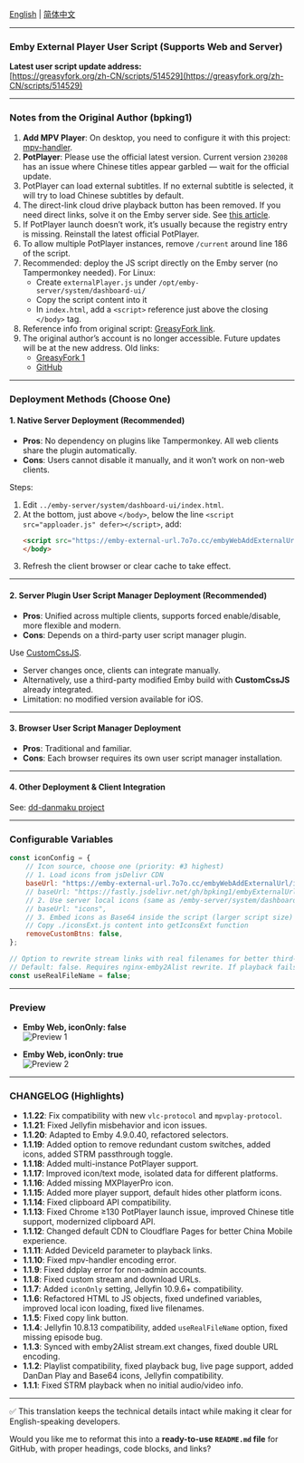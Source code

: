 [English](README.md) | [简体中文](README.zh-Hans.md)

---

### Emby External Player User Script (Supports Web and Server)

**Latest user script update address:**  
[https://greasyfork.org/zh-CN/scripts/514529](https://greasyfork.org/zh-CN/scripts/514529)

---

### Notes from the Original Author (bpking1)

1. **Add MPV Player**: On desktop, you need to configure it with this project: [mpv-handler](https://github.com/akiirui/mpv-handler).  
2. **PotPlayer**: Please use the official latest version. Current version `230208` has an issue where Chinese titles appear garbled — wait for the official update.  
3. PotPlayer can load external subtitles. If no external subtitle is selected, it will try to load Chinese subtitles by default.  
4. The direct-link cloud drive playback button has been removed. If you need direct links, solve it on the Emby server side. See [this article](https://blog.738888.xyz/posts/emby_jellyfin_to_alist_directlink).  
5. If PotPlayer launch doesn’t work, it’s usually because the registry entry is missing. Reinstall the latest official PotPlayer.  
6. To allow multiple PotPlayer instances, remove `/current` around line 186 of the script.  
7. Recommended: deploy the JS script directly on the Emby server (no Tampermonkey needed). For Linux:  
   - Create `externalPlayer.js` under `/opt/emby-server/system/dashboard-ui/`  
   - Copy the script content into it  
   - In `index.html`, add a `<script>` reference just above the closing `</body>` tag.  
8. Reference info from original script: [GreasyFork link](https://greasyfork.org/zh-CN/scripts/459297-embylaunchpotplayer).  
9. The original author’s account is no longer accessible. Future updates will be at the new address. Old links:  
   - [GreasyFork 1](https://greasyfork.org/en/scripts/406811-embylaunchpotplayer)  
   - [GitHub](https://github.com/bpking1/embyExternalUrl)  

---

### Deployment Methods (Choose One)

#### 1. Native Server Deployment (Recommended)
- **Pros**: No dependency on plugins like Tampermonkey. All web clients share the plugin automatically.  
- **Cons**: Users cannot disable it manually, and it won’t work on non-web clients.  

Steps:  
1. Edit `../emby-server/system/dashboard-ui/index.html`.  
2. At the bottom, just above `</body>`, below the line `<script src="apploader.js" defer></script>`, add:  
   ```html
   <script src="https://emby-external-url.7o7o.cc/embyWebAddExternalUrl/embyLaunchPotplayer.js" defer></script>
   </body>
   ```  
3. Refresh the client browser or clear cache to take effect.  

---

#### 2. Server Plugin User Script Manager Deployment (Recommended)
- **Pros**: Unified across multiple clients, supports forced enable/disable, more flexible and modern.  
- **Cons**: Depends on a third-party user script manager plugin.  

Use [CustomCssJS](https://github.com/Shurelol/Emby.CustomCssJS).  
- Server changes once, clients can integrate manually.  
- Alternatively, use a third-party modified Emby build with **CustomCssJS** already integrated.  
- Limitation: no modified version available for iOS.  

---

#### 3. Browser User Script Manager Deployment
- **Pros**: Traditional and familiar.  
- **Cons**: Each browser requires its own user script manager installation.  

---

#### 4. Other Deployment & Client Integration
See: [dd-danmaku project](https://github.com/chen3861229/dd-danmaku#%E5%AE%89%E8%A3%85)

---

### Configurable Variables

```js
const iconConfig = {
    // Icon source, choose one (priority: #3 highest)
    // 1. Load icons from jsDelivr CDN
    baseUrl: "https://emby-external-url.7o7o.cc/embyWebAddExternalUrl/icons",
    // baseUrl: "https://fastly.jsdelivr.net/gh/bpking1/embyExternalUrl@main/embyWebAddExternalUrl/icons",
    // 2. Use server local icons (same as /emby-server/system/dashboard-ui/icons)
    // baseUrl: "icons",
    // 3. Embed icons as Base64 inside the script (larger script size)
    // Copy ./iconsExt.js content into getIconsExt function
    removeCustomBtns: false,
};

// Option to rewrite stream links with real filenames for better third-party player compatibility.
// Default: false. Requires nginx-emby2Alist rewrite. If playback fails, disable this option.
const useRealFileName = false;
```

---

### Preview

- **Emby Web, iconOnly: false**  
  ![Preview 1](https://emby-external-url.7o7o.cc/embyWebAddExternalUrl/preview/preview01.png)

- **Emby Web, iconOnly: true**  
  ![Preview 2](https://emby-external-url.7o7o.cc/embyWebAddExternalUrl/preview/preview02.png)

---

### CHANGELOG (Highlights)

- **1.1.22**: Fix compatibility with new `vlc-protocol` and `mpvplay-protocol`.  
- **1.1.21**: Fixed Jellyfin misbehavior and icon issues.  
- **1.1.20**: Adapted to Emby 4.9.0.40, refactored selectors.  
- **1.1.19**: Added option to remove redundant custom switches, added icons, added STRM passthrough toggle.  
- **1.1.18**: Added multi-instance PotPlayer support.  
- **1.1.17**: Improved icon/text mode, isolated data for different platforms.  
- **1.1.16**: Added missing MXPlayerPro icon.  
- **1.1.15**: Added more player support, default hides other platform icons.  
- **1.1.14**: Fixed clipboard API compatibility.  
- **1.1.13**: Fixed Chrome ≥130 PotPlayer launch issue, improved Chinese title support, modernized clipboard API.  
- **1.1.12**: Changed default CDN to Cloudflare Pages for better China Mobile experience.  
- **1.1.11**: Added DeviceId parameter to playback links.  
- **1.1.10**: Fixed mpv-handler encoding error.  
- **1.1.9**: Fixed ddplay error for non-admin accounts.  
- **1.1.8**: Fixed custom stream and download URLs.  
- **1.1.7**: Added `iconOnly` setting, Jellyfin 10.9.6+ compatibility.  
- **1.1.6**: Refactored HTML to JS objects, fixed undefined variables, improved local icon loading, fixed live filenames.  
- **1.1.5**: Fixed copy link button.  
- **1.1.4**: Jellyfin 10.8.13 compatibility, added `useRealFileName` option, fixed missing episode bug.  
- **1.1.3**: Synced with emby2Alist stream.ext changes, fixed double URL encoding.  
- **1.1.2**: Playlist compatibility, fixed playback bug, live page support, added DanDan Play and Base64 icons, Jellyfin compatibility.  
- **1.1.1**: Fixed STRM playback when no initial audio/video info.  

---

✅ This translation keeps the technical details intact while making it clear for English-speaking developers.  

Would you like me to reformat this into a **ready-to-use `README.md` file** for GitHub, with proper headings, code blocks, and links?
